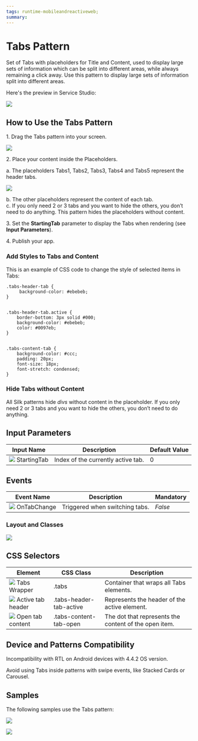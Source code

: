 ```yaml
---
tags: runtime-mobileandreactiveweb;  
summary: 
---
```


# Tabs Pattern

Set of Tabs with placeholders for Title and Content, used to display large sets of information which can be split into different areas, while always remaining a click away. Use this pattern to display large sets of information split into different areas.

Here's the preview in Service Studio:

![](images/Tabs_preview_studio.png)

## How to Use the Tabs Pattern

1\. Drag the Tabs pattern into your screen.

![](images/Tabs_pattern.png)

2\. Place your content inside the Placeholders.

a. The placeholders Tabs1, Tabs2, Tabs3, Tabs4 and Tabs5 represent the header tabs.

![](images/Tabs_placeholders.png)

b. The other placeholders represent the content of each tab.  
c. If you only need 2 or 3 tabs and you want to hide the others, you don’t need to do anything. This pattern hides the placeholders without content.

3\. Set the **StartingTab** parameter to display the Tabs when rendering (see **Input Parameters**).

4\. Publish your app.

### Add Styles to Tabs and Content

This is an example of CSS code to change the style of selected items in Tabs:

    
    
    .tabs-header-tab {
         background-color: #ebebeb;
    }
    
    
    .tabs-header-tab.active {
        border-bottom: 3px solid #000;
        background-color: #ebebeb;
        color: #0097eb;
    }
    
    
    .tabs-content-tab {
        background-color: #ccc;
        padding: 20px;
        font-size: 18px;
        font-stretch: condensed;
    }

### Hide Tabs without Content

All Silk patterns hide _divs_ without content in the placeholder. If you only need 2 or 3 tabs and you want to hide the others, you don’t need to do anything.

## Input Parameters

**Input Name** |  **Description** |  **Default Value**  
---|---|---  
![](images/input.png) StartingTab  |  Index of the currently active tab.  |  0  
  
## Events

**Event Name** |  **Description** |  **Mandatory**  
---|---|---  
![](images/Event.png) OnTabChange  |  Triggered when switching tabs.  |  _False_  
  
### Layout and Classes

![](images/Tabs_layout.png)

## CSS Selectors

**Element** |  **CSS Class** |  **Description**  
---|---|---  
![](images/css_selector.png) Tabs Wrapper  |  .tabs  |  Container that wraps all Tabs elements.  
![](images/css_selector.png) Active tab header  |  .tabs-header-tab-active  |  Represents the header of the active element.  
![](images/css_selector.png) Open tab content  |  .tabs-content-tab-open  |  The dot that represents the content of the open item.  
  
## Device and Patterns Compatibility

Incompatibility with RTL on Android devices with 4.4.2 OS version.

Avoid using Tabs inside patterns with swipe events, like Stacked Cards or Carousel.

## Samples

The following samples use the Tabs pattern:

![](images/Tabs-sample-1.PNG)

![](images/Tabs-sample-2.PNG)
